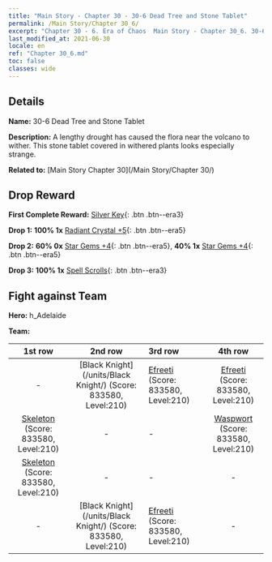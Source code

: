 ```yaml
---
title: "Main Story - Chapter 30 - 30-6 Dead Tree and Stone Tablet"
permalink: /Main Story/Chapter 30_6/
excerpt: "Chapter 30 - 6. Era of Chaos  Main Story - Chapter 30_6. 30-6 Dead Tree and Stone Tablet"
last_modified_at: 2021-06-30
locale: en
ref: "Chapter 30_6.md"
toc: false
classes: wide
---
```


## Details

 **Name:** 30-6 Dead Tree and Stone Tablet

 **Description:** A lengthy drought has caused the flora near the volcano to wither. This stone tablet covered in withered plants looks especially strange.

 **Related to:** [Main Story Chapter 30](/Main Story/Chapter 30/)

## Drop Reward

 **First Complete Reward:** [Silver Key](/Items/con_693/){: .btn .btn--era3}

 **Drop 1:** **100% 1x** [Radiant Crystal +5](/Items/mat_101/){: .btn .btn--era5}

 **Drop 2:** **60% 0x** [Star Gems +4](/Items/mat_93/){: .btn .btn--era5}, **40% 1x** [Star Gems +4](/Items/mat_93/){: .btn .btn--era5}

 **Drop 3:** **100% 1x** [Spell Scrolls](/Items/con_694/){: .btn .btn--era3}


## Fight against Team
 **Hero:** h_Adelaide

 **Team:**


  | 1st row | 2nd row | 3rd row | 4th row |
  |:----:|:----:|:----|:----:|
  | - | [Black Knight](/units/Black Knight/) (Score: 833580, Level:210)  | [Efreeti](/units/Efreeti/) (Score: 833580, Level:210)  | [Efreeti](/units/Efreeti/) (Score: 833580, Level:210)  |
  | [Skeleton](/units/Skeleton/) (Score: 833580, Level:210)  | - | - | [Waspwort](/units/Waspwort/) (Score: 833580, Level:210)  |
  | [Skeleton](/units/Skeleton/) (Score: 833580, Level:210)  | - | - | - |
  | - | [Black Knight](/units/Black Knight/) (Score: 833580, Level:210)  | [Efreeti](/units/Efreeti/) (Score: 833580, Level:210)  | - |



